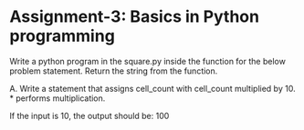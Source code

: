 # Assignment-3: Basics in Python programming

Write a python program in the square.py inside the function for the below problem statement. Return the string from the function.

A. Write a statement that assigns cell_count with cell_count multiplied by 10. * performs multiplication. 

If the input is 10, the output should be:
100



